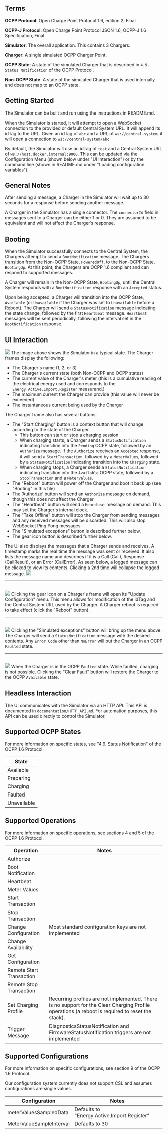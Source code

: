 ## Terms
**OCPP Protocol**: Open Charge Point Protocol 1.6,
edition 2, Final

**OCPP-J Protocol**: Open Charge Point Protocol JSON 1.6, OCPP-J 1.6 Specification, Final

**Simulator**: The overall application. This contains 3 Chargers.

**Charger**: A single simulated OCPP Charger Point.

**OCPP State**: A state of the simulated Charger that is described in `4.9. Status Notification` of the OCPP Protocol.

**Non-OCPP State**: A state of the simulated Charger that is used internally and does not map to an OCPP state.

## Getting Started
The Simulator can be built and run using the instructions in README.md.

When the Simulator is started, it will attempt to open a WebSocket connection to the provided or default Central System URL. It will append its idTag to the URL. Given an idTag of `abc` and a URL of `ws://central-system`, it will open a connection to `ws://central-system/abc`

By default, the Simulator will use an idTag of `test` and a Central System URL of `ws://host.docker.internal:9000`. This can be updated via the Configuration Menu (shown below under "UI Interaction") or by the command line (shown in README.md under "Loading configuration variables").

## General Notes

After sending a message, a Charger in the Simulator will wait up to 30 seconds for a response before sending another message.

A Charger in the Simulator has a single connector. The `connectorId` field in messages sent to a Charger can be either 1 or 0. They are assumed to be equivalent and will not affect the Charger’s response.

## Booting

 When the Simulator successfully connects to the Central System, the Chargers attempt to send a `BootNotification` message. The Chargers transition from the Non-OCPP State, `PoweredOff`, to the Non-OCPP State, `BootingUp`. At this point, the Chargers are OCPP 1.6 compliant and can respond to supported messages. 
 
 A Charger will remain in the Non-OCPP State, `BootingUp`, until the Central System responds with a `BootNotification` response with an `Accepted` status.

 Upon being accepted, a Charger will transition into the OCPP State, `Available` (or `Unavailable` if the Charger was set to `Unavailable` before a Reboot). The Charger will send a `StatusNotification` message indicating the state change, followed by the first `Heartbeat` message. `Heartbeat` messages will be sent periodically, following the interval set in the `BootNotification` response. 

## UI Interaction
![](UserManualImages/normal.png)
The image above shows the Simulator in a typical state. The Charger frames display the following:
* The Charger's name (1, 2, or 3)
* The Charger's current state (both Non-OCPP and OCPP states)
* The current value of the Charger's meter (this is a cumulative reading of the electrical energy used and corresponds to the `
Energy.Active.Import.Register` measurand.)
* The maximum current the Charger can provide (this value will never be exceeded)
* The instantaneous current being used by the Charger

The Charger frame also has several buttons:
* The "Start Charging" button is a context button that will change according to the state of the Charger
  * This button can start or stop a charging session
  * When charging starts, a Charger sends a `StatusNotification` indicating transition into the `Pending` OCPP state, followed by an `Authorize` message. If the `Authorize` receives an `Accepted` response, it will send a `StartTransaction`, followed by a `MeterValues`, followed by a `StatusNotification` indicating transition into the `Charging` state.
  * When charging stops, a Charger sends a `StatusNotification` indicating transition into the `Available` OCPP state, followed by a `StopTransaction` and a `MeterValues`.
* The "Reboot" button will power off the Charger and boot it back up (see "Booting" in this file)
* The ‘Authorize’ button will send an `Authorize` message on demand, though this does not affect the Charger
* The "Heartbeat" button will send a `Heartbeat` message on demand. This may set the Charger's internal clock.
* The "Take Offline" button will stop the Charger from sending messages and any received messages will be discarded. This will also stop WebSocket Ping Pong messages.
* The "Simulated exceptions" button is described further below.
* The gear icon button is described further below.

The UI also displays the messages that a Charger sends and receives. A timestamp marks the real time the message was sent or received. It also lists the message name and describes if it is a Call (Call), Response (CallResult), or an Error (CallError). As seen below, a logged message can be clicked to view its contents. Clicking a 2nd time will collapse the logged message.
![](UserManualImages/expandedlog.png)

***
\
![](UserManualImages/configmenu.png)
Clicking the gear icon on a Charger's frame will open its "Update Configuration" menu. This menu allows for modification of the idTag and the Central System URL used by the Charger. A Charger reboot is required to take effect (click the "Reboot" button).

***
\
![](UserManualImages/payloadmenu.png)
Clicking the "Simulated exceptions" button will bring up the menu above. The Charger will send a `StatusNotification` message with the desired contents. Any `Error Code` other than `NoError` will put the Charger in an OCPP `Faulted` state.

***
\
![](UserManualImages/faulted.png)
When the Charger is in the OCPP `Faulted` state. While faulted, charging is not possible. Clicking the "Clear Fault" button will restore the Charger to the OCPP `Available` state.

## Headless Interaction
The UI communicates with the Simulator via an HTTP API. This API is documented in `documentation/HTTP_API.md`. For automation purposes, this API can be used directly to control the Simulator.

## Supported OCPP States
For more information on specific states, see "4.9. Status Notification" of the OCPP 1.6 Protocol.

| State    
| ------------ |
| Available    |
| Preparing    |
| Charging     |
| Faulted      |
| Unavailable  |

## Supported Operations
For more information on specific operations, see sections 4 and 5 of the OCPP 1.6 Protocol.

| Operation    | Notes   |
| ------------ | ------- |
| Authorize             |         |
| Boot Notification             |         |
| Heartbeat             |         |
| Meter Values             |         |
| Start Transaction             |         |
| Stop Transaction             |         |
| Change Configuration             | Most standard configuration keys are not implemented        |
| Change Availability             |         |
| Get Configuration             |         |
| Remote Start Transaction             |         |
| Remote Stop Transaction             |         |
| Set Charging Profile             | Recurring profiles are not implemented. There is no support for the Clear Charging Profile operations (a reboot is required to reset the stack).       |
| Trigger Message             | DiagnosticsStatusNotification and FirmwareStatusNotification triggers are not implemented       |



## Supported Configurations
For more information on specific configurations, see section 9 of the OCPP 1.6 Protocol.

Our configuration system currently does not support CSL and assumes configurations are single values.

| Configuration            | Notes                                      |
| -------------------------| ------------------------------------------ |
| meterValuesSampledData   | Defaults to "Energy.Active.Import.Register"|
| MeterValueSampleInterval | Defaults to 30                             |